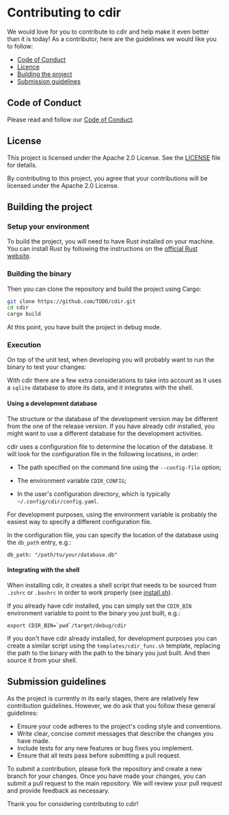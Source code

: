 # Contributing to cdir

We would love for you to contribute to cdir and help make it even better than it is today!
As a contributor, here are the guidelines we would like you to follow:

- [Code of Conduct](#coc)
- [Licence](#License)
- [Building the project](#build)
- [Submission guidelines](#submission)

## <a name="coc"></a> Code of Conduct

Please read and follow our [Code of Conduct][coc].

## <a name="license"></a> License

This project is licensed under the Apache 2.0 License.
See the [LICENSE](LICENSE) file for details.

By contributing to this project, you agree that your contributions will be
licensed under the Apache 2.0 License.

## <a name="build"></a> Building the project

### Setup your environment

To build the project, you will need to have Rust installed on your machine.
You can install Rust by following the instructions on
the [official Rust website](https://www.rust-lang.org/tools/install).

### Building the binary

Then you can clone the repository and build the project using Cargo:

```bash
git clone https://github.com/TODO/cdir.git
cd cdir
cargo build
```

At this point, you have built the project in debug mode.

### Execution

On top of the unit test, when developing you will probably want to run the binary to test your changes:

With cdir there are a few extra considerations to take into account as it uses a `sqlite` database to store its
data, and it integrates with the shell.

#### Using a development database

The structure or the database of the development version may be different from the one of the release version.
If you have already cdir installed, you might want to use a different database for the development activities.

cdir uses a configuration file to determine the location of the database.
It will look for the configuration file in the following locations, in order:

* The path specified on the command line using the `--config-file` option;

* The environment variable `CDIR_CONFIG`;

* In the user's configuration directory, which is typically `~/.config/cdir/config.yaml`.

For development purposes, using the environment variable is probably the easiest way to specify a different
configuration file.

In the configuration file, you can specify the location of the database using the `db_path` entry, e.g.:

```
db_path: "/path/to/your/database.db"
```

#### Integrating with the shell

When installing cdir, it creates a shell script that needs to be sourced from `.zshrc` or `.bashrc` in order to work
properly (see [install.sh](install.sh)).

If you already have cdir installed, you can simply set the `CDIR_BIN` environment variable to point to the
binary you just built, e.g.:

```
export CDIR_BIN=`pwd`/target/debug/cdir
```

If you don't have cdir already installed, for development purposes you can create a similar script using the
`templates/cdir_func.sh` template, replacing the path to the binary with the path to the binary you just built. And then
source it from your
shell.


[coc]: https://github.com/TODO/CODE_OF_CONDUCT.md

## <a name="submission"></a> Submission guidelines

As the project is currently in its early stages, there are relatively few
contribution guidelines.
However, we do ask that you follow these general guidelines:

- Ensure your code adheres to the project's coding style and conventions.
- Write clear, concise commit messages that describe the changes you have made.
- Include tests for any new features or bug fixes you implement.
- Ensure that all tests pass before submitting a pull request.

To submit a contribution, please fork the repository and create a new branch for your changes.
Once you have made your changes, you can submit a pull request to the main repository.
We will review your pull request and provide feedback as necessary.

Thank you for considering contributing to cdir!
